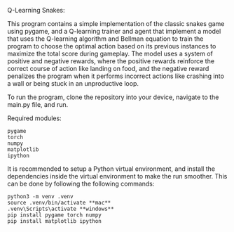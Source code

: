 Q-Learning Snakes:

This program contains a simple implementation of the classic snakes game using pygame, and a Q-learning trainer and agent that implement a model that uses the Q-learning algorithm and Bellman equation to train the program to choose the optimal action based on its previous instances to maximize the total score during gameplay. The model uses a system of positive and
negative rewards, where the positive rewards reinforce the correct course of action like landing on food, and the negative reward penalizes the program when it performs incorrect actions like crashing into a wall or being stuck in an unproductive loop.

To run the program, clone the repository into your device, navigate to the main.py file, and run.

Required modules:

    pygame
    torch
    numpy
    matplotlib
    ipython

It is recommended to setup a Python virtual environment, and install the dependencies inside the virtual environment to make the run smoother. This can be done by following the following commands:

    python3 -m venv .venv 
    source .venv/bin/activate **mac**
    .venv\Scripts\activate **windows**
    pip install pygame torch numpy
    pip install matplotlib ipython
